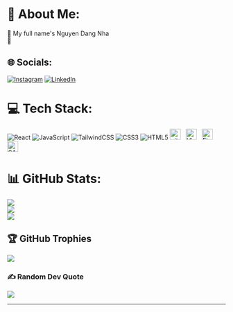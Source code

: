 # 💫 About Me:

🔭 My full name's Nguyen Dang Nha<br>👯

## 🌐 Socials:

[![Instagram](https://img.shields.io/badge/Instagram-%23E4405F.svg?logo=Instagram&logoColor=white)](https://www.instagram.com/k_u__f_u/) [![LinkedIn](https://img.shields.io/badge/LinkedIn-%230077B5.svg?logo=linkedin&logoColor=white)](https://www.linkedin.com/in/nguyen-dang-nha-9a84b2239/)

<!-- [![YouTube](https://img.shields.io/badge/YouTube-%23FF0000.svg?logo=YouTube&logoColor=white)](https://youtube.com/c/UCNcnqL0P17hISKlOxTjkJ0g) -->

# 💻 Tech Stack:

<!-- ![TypeScript](https://img.shields.io/badge/typescript-%23007ACC.svg?style=for-the-badge&logo=typescript&logoColor=white)  -->

![React](https://img.shields.io/badge/react-%2320232a.svg?style=for-the-badge&logo=react&logoColor=%2361DAFB)
![JavaScript](https://img.shields.io/badge/javascript-%23323330.svg?style=for-the-badge&logo=javascript&logoColor=%23F7DF1E)
![TailwindCSS](https://img.shields.io/badge/tailwindcss-%2338B2AC.svg?style=for-the-badge&logo=tailwind-css&logoColor=white)
![CSS3](https://img.shields.io/badge/css3-%231572B6.svg?style=for-the-badge&logo=css3&logoColor=white)
![HTML5](https://img.shields.io/badge/html5-%23E34F26.svg?style=for-the-badge&logo=html5&logoColor=white)
<img src="https://img.shields.io/badge/git-282C34?logo=git&logoColor=F05032" title="git" height="25"/> &nbsp;
<img src="https://img.shields.io/badge/VS%20Code-282C34?logo=visual-studio-code&logoColor=007ACC"  title="Visual Studio Code" height="25"/> &nbsp;
<img src="https://img.shields.io/badge/Firebase-282C34?logo=firebase&logoColor=FFCA28" title="Firebase" height="25"/> &nbsp;
<img src="https://img.shields.io/badge/Sass-282C34?logo=sass&logoColor=CC6699" title="SASS" height="25"/> &nbsp;

# 📊 GitHub Stats:

![](https://github-readme-stats.vercel.app/api?username=dangnha&theme=radical&hide_border=true&include_all_commits=true&count_private=true)<br/>
![](https://github-readme-streak-stats.herokuapp.com/?user=dangnha&theme=radical&hide_border=true)<br/>
![](https://github-readme-stats.vercel.app/api/top-langs/?username=dangnha&theme=radical&hide_border=true&include_all_commits=true&count_private=true&layout=compact)

## 🏆 GitHub Trophies

![](https://github-profile-trophy.vercel.app/?username=dangnha&theme=discord&no-frame=false&no-bg=true&margin-w=4)

### ✍️ Random Dev Quote

![](https://quotes-github-readme.vercel.app/api?type=horizontal&theme=radical)

---
